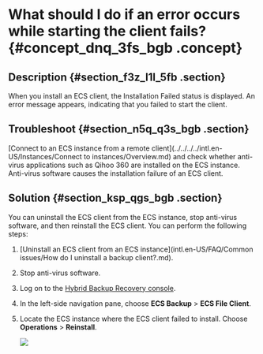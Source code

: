 # What should I do if an error occurs while starting the client fails? {#concept_dnq_3fs_bgb .concept}

## Description {#section_f3z_l1l_5fb .section}

When you install an ECS client, the Installation Failed status is displayed. An error message appears, indicating that you failed to start the client.

## Troubleshoot {#section_n5q_q3s_bgb .section}

[Connect to an ECS instance from a remote client](../../../../intl.en-US/Instances/Connect to instances/Overview.md) and check whether anti-virus applications such as Qihoo 360 are installed on the ECS instance. Anti-virus software causes the installation failure of an ECS client.

## Solution {#section_ksp_qgs_bgb .section}

You can uninstall the ECS client from the ECS instance, stop anti-virus software, and then reinstall the ECS client. You can perform the following steps:

1.  [Uninstall an ECS client from an ECS instance](intl.en-US/FAQ/Common issues/How do I uninstall a backup client?.md).
2.  Stop anti-virus software.
3.  Log on to the [Hybrid Backup Recovery console](https://hbr.console.aliyun.com).
4.  In the left-side navigation pane, choose **ECS Backup** \> **ECS File Client**.
5.  Locate the ECS instance where the ECS client failed to install. Choose **Operations** \> **Reinstall**.

    ![](images/34050_en-US.png)


